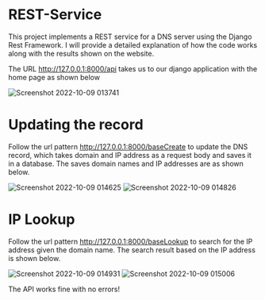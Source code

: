 # REST-Service

This project implements a REST service for a DNS server using the Django Rest
Framework. I will provide a detailed explanation of how the code works along with the results shown on the website.

The URL http://127.0.0.1:8000/api takes us to our django application with the home page as shown below

![Screenshot 2022-10-09 013741](https://user-images.githubusercontent.com/61738363/194726863-1d5253be-5a08-4fcb-a0a3-a30e5420022f.jpg)

# Updating the record
Follow the url pattern http://127.0.0.1:8000/baseCreate to update the DNS record,
which takes domain and IP address as a request body and saves it in a database. The saves domain names and IP addresses are as shown below.

![Screenshot 2022-10-09 014625](https://user-images.githubusercontent.com/61738363/194726999-ccc88f3f-6802-4d0b-a726-053308f652b6.jpg)
![Screenshot 2022-10-09 014826](https://user-images.githubusercontent.com/61738363/194727002-7367e2ff-30a5-4214-b6a2-788c8c13748c.jpg)

# IP Lookup
Follow the url pattern http://127.0.0.1:8000/baseLookup to search for the IP address given the domain name. The search result based on the IP address is shown below.

![Screenshot 2022-10-09 014931](https://user-images.githubusercontent.com/61738363/194727099-214607bf-660a-4fc9-acbb-9042f2c370fd.jpg)
![Screenshot 2022-10-09 015006](https://user-images.githubusercontent.com/61738363/194727109-94d07cf8-d188-4bac-8d47-14d547e197ea.jpg)

The API works fine with no errors!

